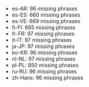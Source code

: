 - es-AR: 96 missing phrases
- es-ES: 660 missing phrases
- es-VE: 669 missing phrases
- fi-FI: 665 missing phrases
- fr-FR: 97 missing phrases
- it-IT: 97 missing phrases
- ja-JP: 97 missing phrases
- ko-KR: 96 missing phrases
- nl-NL: 97 missing phrases
- pl-PL: 850 missing phrases
- ru-RU: 96 missing phrases
- zh-Hans: 96 missing phrases

